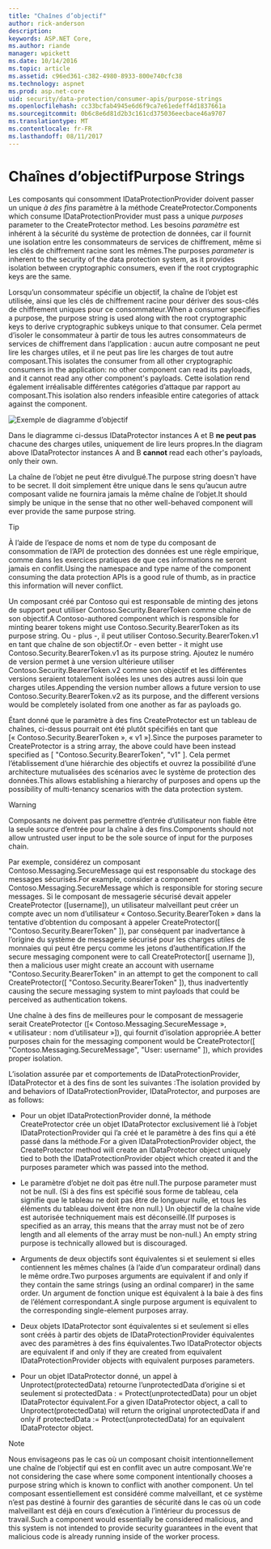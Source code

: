 ```yaml
---
title: "Chaînes d’objectif"
author: rick-anderson
description: 
keywords: ASP.NET Core,
ms.author: riande
manager: wpickett
ms.date: 10/14/2016
ms.topic: article
ms.assetid: c96ed361-c382-4980-8933-800e740cfc38
ms.technology: aspnet
ms.prod: asp.net-core
uid: security/data-protection/consumer-apis/purpose-strings
ms.openlocfilehash: cc33bcfab4945e6d6f9ca7e61edeff4d1837661a
ms.sourcegitcommit: 0b6c8e6d81d2b3c161cd375036eecbace46a9707
ms.translationtype: MT
ms.contentlocale: fr-FR
ms.lasthandoff: 08/11/2017
---
```

# <a name="purpose-strings"></a><span data-ttu-id="454af-103">Chaînes d’objectif</span><span class="sxs-lookup"><span data-stu-id="454af-103">Purpose Strings</span></span>

<a name=data-protection-consumer-apis-purposes></a>

<span data-ttu-id="454af-104">Les composants qui consomment IDataProtectionProvider doivent passer un unique *à des fins* paramètre à la méthode CreateProtector.</span><span class="sxs-lookup"><span data-stu-id="454af-104">Components which consume IDataProtectionProvider must pass a unique *purposes* parameter to the CreateProtector method.</span></span> <span data-ttu-id="454af-105">Les besoins *paramètre* est inhérent à la sécurité du système de protection de données, car il fournit une isolation entre les consommateurs de services de chiffrement, même si les clés de chiffrement racine sont les mêmes.</span><span class="sxs-lookup"><span data-stu-id="454af-105">The purposes *parameter* is inherent to the security of the data protection system, as it provides isolation between cryptographic consumers, even if the root cryptographic keys are the same.</span></span>

<span data-ttu-id="454af-106">Lorsqu’un consommateur spécifie un objectif, la chaîne de l’objet est utilisée, ainsi que les clés de chiffrement racine pour dériver des sous-clés de chiffrement uniques pour ce consommateur.</span><span class="sxs-lookup"><span data-stu-id="454af-106">When a consumer specifies a purpose, the purpose string is used along with the root cryptographic keys to derive cryptographic subkeys unique to that consumer.</span></span> <span data-ttu-id="454af-107">Cela permet d’isoler le consommateur à partir de tous les autres consommateurs de services de chiffrement dans l’application : aucun autre composant ne peut lire les charges utiles, et il ne peut pas lire les charges de tout autre composant.</span><span class="sxs-lookup"><span data-stu-id="454af-107">This isolates the consumer from all other cryptographic consumers in the application: no other component can read its payloads, and it cannot read any other component's payloads.</span></span> <span data-ttu-id="454af-108">Cette isolation rend également irréalisable différentes catégories d’attaque par rapport au composant.</span><span class="sxs-lookup"><span data-stu-id="454af-108">This isolation also renders infeasible entire categories of attack against the component.</span></span>

![Exemple de diagramme d’objectif](purpose-strings/_static/purposes.png)

<span data-ttu-id="454af-110">Dans le diagramme ci-dessus IDataProtector instances A et B **ne peut pas** chacune des charges utiles, uniquement de lire leurs propres.</span><span class="sxs-lookup"><span data-stu-id="454af-110">In the diagram above IDataProtector instances A and B **cannot** read each other's payloads, only their own.</span></span>

<span data-ttu-id="454af-111">La chaîne de l’objet ne peut être divulgué.</span><span class="sxs-lookup"><span data-stu-id="454af-111">The purpose string doesn't have to be secret.</span></span> <span data-ttu-id="454af-112">Il doit simplement être unique dans le sens qu’aucun autre composant valide ne fournira jamais la même chaîne de l’objet.</span><span class="sxs-lookup"><span data-stu-id="454af-112">It should simply be unique in the sense that no other well-behaved component will ever provide the same purpose string.</span></span>

>[!TIP]
> <span data-ttu-id="454af-113">À l’aide de l’espace de noms et nom de type du composant de consommation de l’API de protection des données est une règle empirique, comme dans les exercices pratiques de que ces informations ne seront jamais en conflit.</span><span class="sxs-lookup"><span data-stu-id="454af-113">Using the namespace and type name of the component consuming the data protection APIs is a good rule of thumb, as in practice this information will never conflict.</span></span>
>
><span data-ttu-id="454af-114">Un composant créé par Contoso qui est responsable de minting des jetons de support peut utiliser Contoso.Security.BearerToken comme chaîne de son objectif.</span><span class="sxs-lookup"><span data-stu-id="454af-114">A Contoso-authored component which is responsible for minting bearer tokens might use Contoso.Security.BearerToken as its purpose string.</span></span> <span data-ttu-id="454af-115">Ou - plus -, il peut utiliser Contoso.Security.BearerToken.v1 en tant que chaîne de son objectif.</span><span class="sxs-lookup"><span data-stu-id="454af-115">Or - even better - it might use Contoso.Security.BearerToken.v1 as its purpose string.</span></span> <span data-ttu-id="454af-116">Ajoutez le numéro de version permet à une version ultérieure utiliser Contoso.Security.BearerToken.v2 comme son objectif et les différentes versions seraient totalement isolées les unes des autres aussi loin que charges utiles.</span><span class="sxs-lookup"><span data-stu-id="454af-116">Appending the version number allows a future version to use Contoso.Security.BearerToken.v2 as its purpose, and the different versions would be completely isolated from one another as far as payloads go.</span></span>

<span data-ttu-id="454af-117">Étant donné que le paramètre à des fins CreateProtector est un tableau de chaînes, ci-dessus pourrait ont été plutôt spécifiés en tant que [« Contoso.Security.BearerToken », « v1 »].</span><span class="sxs-lookup"><span data-stu-id="454af-117">Since the purposes parameter to CreateProtector is a string array, the above could have been instead specified as [ "Contoso.Security.BearerToken", "v1" ].</span></span> <span data-ttu-id="454af-118">Cela permet l’établissement d’une hiérarchie des objectifs et ouvrez la possibilité d’une architecture mutualisées des scénarios avec le système de protection des données.</span><span class="sxs-lookup"><span data-stu-id="454af-118">This allows establishing a hierarchy of purposes and opens up the possibility of multi-tenancy scenarios with the data protection system.</span></span>

<a name=data-protection-contoso-purpose></a>

>[!WARNING]
> <span data-ttu-id="454af-119">Composants ne doivent pas permettre d’entrée d’utilisateur non fiable être la seule source d’entrée pour la chaîne à des fins.</span><span class="sxs-lookup"><span data-stu-id="454af-119">Components should not allow untrusted user input to be the sole source of input for the purposes chain.</span></span>
>
><span data-ttu-id="454af-120">Par exemple, considérez un composant Contoso.Messaging.SecureMessage qui est responsable du stockage des messages sécurisés.</span><span class="sxs-lookup"><span data-stu-id="454af-120">For example, consider a component Contoso.Messaging.SecureMessage which is responsible for storing secure messages.</span></span> <span data-ttu-id="454af-121">Si le composant de messagerie sécurisé devait appeler CreateProtector ([username]), un utilisateur malveillant peut créer un compte avec un nom d’utilisateur « Contoso.Security.BearerToken » dans la tentative d’obtention du composant à appeler CreateProtector([ "Contoso.Security.BearerToken" ]), par conséquent par inadvertance à l’origine du système de messagerie sécurisé pour les charges utiles de monnaies qui peut être perçu comme les jetons d’authentification.</span><span class="sxs-lookup"><span data-stu-id="454af-121">If the secure messaging component were to call CreateProtector([ username ]), then a malicious user might create an account with username "Contoso.Security.BearerToken" in an attempt to get the component to call CreateProtector([ "Contoso.Security.BearerToken" ]), thus inadvertently causing the secure messaging system to mint payloads that could be perceived as authentication tokens.</span></span>
>
><span data-ttu-id="454af-122">Une chaîne à des fins de meilleures pour le composant de messagerie serait CreateProtector ([« Contoso.Messaging.SecureMessage », « utilisateur : nom d’utilisateur »]), qui fournit d’isolation appropriée.</span><span class="sxs-lookup"><span data-stu-id="454af-122">A better purposes chain for the messaging component would be CreateProtector([ "Contoso.Messaging.SecureMessage", "User: username" ]), which provides proper isolation.</span></span>

<span data-ttu-id="454af-123">L’isolation assurée par et comportements de IDataProtectionProvider, IDataProtector et à des fins de sont les suivantes :</span><span class="sxs-lookup"><span data-stu-id="454af-123">The isolation provided by and behaviors of IDataProtectionProvider, IDataProtector, and purposes are as follows:</span></span>

* <span data-ttu-id="454af-124">Pour un objet IDataProtectionProvider donné, la méthode CreateProtector crée un objet IDataProtector exclusivement lié à l’objet IDataProtectionProvider qui l’a créé et le paramètre à des fins qui a été passé dans la méthode.</span><span class="sxs-lookup"><span data-stu-id="454af-124">For a given IDataProtectionProvider object, the CreateProtector method will create an IDataProtector object uniquely tied to both the IDataProtectionProvider object which created it and the purposes parameter which was passed into the method.</span></span>

* <span data-ttu-id="454af-125">Le paramètre d’objet ne doit pas être null.</span><span class="sxs-lookup"><span data-stu-id="454af-125">The purpose parameter must not be null.</span></span> <span data-ttu-id="454af-126">(Si à des fins est spécifié sous forme de tableau, cela signifie que le tableau ne doit pas être de longueur nulle, et tous les éléments du tableau doivent être non null.) Un objectif de la chaîne vide est autorisée techniquement mais est déconseillé.</span><span class="sxs-lookup"><span data-stu-id="454af-126">(If purposes is specified as an array, this means that the array must not be of zero length and all elements of the array must be non-null.) An empty string purpose is technically allowed but is discouraged.</span></span>

* <span data-ttu-id="454af-127">Arguments de deux objectifs sont équivalentes si et seulement si elles contiennent les mêmes chaînes (à l’aide d’un comparateur ordinal) dans le même ordre.</span><span class="sxs-lookup"><span data-stu-id="454af-127">Two purposes arguments are equivalent if and only if they contain the same strings (using an ordinal comparer) in the same order.</span></span> <span data-ttu-id="454af-128">Un argument de fonction unique est équivalent à la baie à des fins de l’élément correspondant.</span><span class="sxs-lookup"><span data-stu-id="454af-128">A single purpose argument is equivalent to the corresponding single-element purposes array.</span></span>

* <span data-ttu-id="454af-129">Deux objets IDataProtector sont équivalentes si et seulement si elles sont créés à partir des objets de IDataProtectionProvider équivalentes avec des paramètres à des fins équivalentes.</span><span class="sxs-lookup"><span data-stu-id="454af-129">Two IDataProtector objects are equivalent if and only if they are created from equivalent IDataProtectionProvider objects with equivalent purposes parameters.</span></span>

* <span data-ttu-id="454af-130">Pour un objet IDataProtector donné, un appel à Unprotect(protectedData) retourne l’unprotectedData d’origine si et seulement si protectedData : = Protect(unprotectedData) pour un objet IDataProtector équivalent.</span><span class="sxs-lookup"><span data-stu-id="454af-130">For a given IDataProtector object, a call to Unprotect(protectedData) will return the original unprotectedData if and only if protectedData := Protect(unprotectedData) for an equivalent IDataProtector object.</span></span>

> [!NOTE]
> <span data-ttu-id="454af-131">Nous envisageons pas le cas où un composant choisit intentionnellement une chaîne de l’objectif qui est en conflit avec un autre composant.</span><span class="sxs-lookup"><span data-stu-id="454af-131">We're not considering the case where some component intentionally chooses a purpose string which is known to conflict with another component.</span></span> <span data-ttu-id="454af-132">Un tel composant essentiellement est considéré comme malveillant, et ce système n’est pas destiné à fournir des garanties de sécurité dans le cas où un code malveillant est déjà en cours d’exécution à l’intérieur du processus de travail.</span><span class="sxs-lookup"><span data-stu-id="454af-132">Such a component would essentially be considered malicious, and this system is not intended to provide security guarantees in the event that malicious code is already running inside of the worker process.</span></span>
